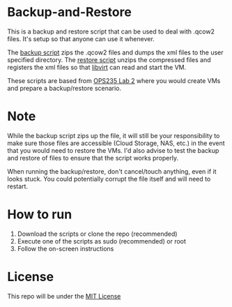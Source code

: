# Backup-and-Restore
This is a backup and restore script that can be used to deal with .qcow2 files. 
It's setup so that anyone can use it whenever.

The [backup script](backup.sh) zips the .qcow2 files and dumps the xml files to the user specified directory.
The [restore script](restore.sh) unzips the compressed files and registers the xml files so that [libvirt](https://libvirt.org/manpages/libvirtd.html) can read and start the VM.

These scripts are based from [OPS235 Lab 2](https://wiki.cdot.senecacollege.ca/wiki/OPS235_Lab_2) where you would create VMs and prepare a backup/restore scenario.

# Note
While the backup script zips up the file, it will still be your responsibility to make sure those files are accessible (Cloud Storage, NAS, etc.) in the event that you would need to restore the VMs. I'd also advise to test the backup and restore of files to ensure that the script works properly.

When running the backup/restore, don't cancel/touch anything, even if it looks stuck. You could potentially corrupt the file itself and will need to restart. 

# How to run
1. Download the scripts or clone the repo (recommended)
2. Execute one of the scripts as sudo (recommended) or root
3. Follow the on-screen instructions

# License
This repo will be under the [MIT License](LICENSE)

